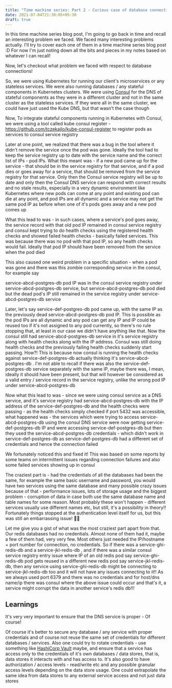 ```yaml
---
title: "Time machine series: Part 2 - Curious case of database connection failing"
date: 2021-07-04T21:30:05+05:30
draft: true
---
```


In this time machine series blog post, I'm going to go back in time and recall an interesting problem we faced. We faced many interesting problems actually. I'll try to cover each one of them in a time machine series blog post :D For now I'm just noting down all the bits and pieces in my notes based on whatever I can recall!

Now, let's checkout what problem we faced with respect to database connections!

So, we were using Kubernetes for running our client's microservices or any stateless services. We were also running databases / any stateful components in Kubernetes clusters. We were using [Consul](https://www.consul.io) for the DNS of stateful components as they were in a different cluster and not in the same cluster as the stateless services. If they were all in the same cluster, we could have just used the Kube DNS, but that wasn't the case though

Now, To integrate stateful components running in Kubernetes with Consul, we were using a tool called kube consul register - https://github.com/tczekajlo/kube-consul-register to register pods as services to consul service registry

Later at one point, we realized that there was a bug in the tool where it didn't remove the service once the pod was gone. Ideally the tool had to keep the service registry up to date with the service name and the correct list of IPs - pod IPs. What this meant was - if a new pod came up for the service - that should be in the service registry for that service, and if a pod dies or goes away for a service, that should be removed from the service registry for that service. Only then the Consul service registry will be up to date and only then the Consul DNS service can respond with correct results and no stale results, especially in a very dynamic environment like Kubernetes where new pods can come at any point and existing pod can die at any point, and pod IPs are all dynamic and a service may not get the same pod IP as before when one of it's pods goes away and a new pod comes up

What this lead to was - in such cases, where a service's pod goes away, the service record with that old pod IP remained in consul service registry and consul kept trying to do health checks using the registered health checks and showed failed health checks - basically failed services. This was because there was no pod with that pod IP, so any health checks would fail. Ideally that pod IP should have been removed from the service when the pod died

This also caused one weird problem in a specific situation - when a pod was gone and there was this zombie corresponding service in the consul, for example say

service-abcd-postgres-db pod IP was in the consul service registry under service-abcd-postgres-db service, but service-abcd-postgres-db pod died but the dead pod's IP still remained in the service registry under service-abcd-postgres-db service

Later, let's say service-def-postgres-db pod came up, with the same IP as the previously dead service-abcd-postgres-db pod IP. This is possible as the pod IPs are all dynamic and any pod can get any IP and IP could be reused too if it's not assigned to any pod currently, so there's no rule stopping that, at least in our case we didn't have anything like that. Now the consul still had service-abcd-postgres-db service in it's service registry along with health checks along with the IP address. Consul was still doing health checks and the previously failing health checks suddenly start passing. How?! This is because now consul is running the health checks against service-def-postgres-db actually thinking it's service-abcd-postgres-db . I'm not able to recall if there was also the service-def-postgres-db service separately with the same IP, maybe there was, I mean, ideally it should have been present, but that will however be considered as a valid entry / service record in the service registry, unlike the wrong pod IP under service-abcd-postgres-db

Now what this lead to was - since we were using consul service as a DNS service, and it's service registry had service-abcd-postgres-db with the IP address of the service-def-postgres-db and the health checks were passing - as the health checks simply checked if port 5432 was accessible, what happened was - the services which were trying to access service-abcd-postgres-db using the consul DNS service were now getting service-def-postgres-db IP and were accessing service-def-postgres-db but then they used the service-abcd-postgres-db credentials - which didn't work in service-def-postgres-db as service-def-postgres-db had a different set of credentials and hence the connection failed

We fortunately noticed this and fixed it! This was based on some reports by some teams on intermittent issues regarding connection failures and also some failed services showing up in consul

The craziest part is - had the credentials of all the databases had been the same, for example the same basic username and password, you would have two services using the same database and many possible crazy issues because of that - performance issues, lots of storage usage and the biggest problem - corruption of data in case both use the same database name and table names for some reason. Most probably these won't happen - different services usually use different names etc, but still, it's a possibility in theory!! Fortunately things stopped at the authentication level itself for us, but this was still an embarrassing issue! 🙈😅

Let me give you a gist of what was the most craziest part apart from that. Our redis databases had no credentials. Almost none of them had it, maybe a few of them had, very very few. Most others just needed the IP/hostname + port number for connection, no credentials. So if there was a service-ghi-redis-db and a service-jkl-redis-db , and if there was a similar consul service registry entry issue where IP of an old redis pod say service-ghi-redis-db pod gets reused in a different new redis pod say service-jkl-redis-db, then any service using service-ghi-redis-db might be connecting to service-jkl-redis-db too and it will not have any issues connecting to it!! As we always used port 6379 and there was no credentials and for host/dns name/ip there was consul where the above issue could occur and that's it, a service might corrupt the data in another service's redis db!!!

## Learnings

It's very very important to ensure that the DNS service is proper - Of course!

Of course it's better to secure any database / any service with proper credentials and of course not reuse the same set of credentials for different databases / services. Also one could try to rotate credentials - use something like [HashiCorp Vault](https://www.hashicorp.com/products/vault) maybe, and ensure that a service has access only to the credentials of it's own databases / data stores, that is, data stores it interacts with and has access to. It's also good to have authorization / access levels - read/write etc and any possible granular access levels depending on the data store usage. One could extrapolate the same idea from data stores to any external service access and not just data stores

